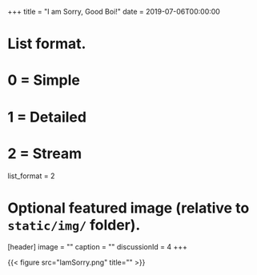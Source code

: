 +++
title = "I am Sorry, Good Boi!"
date = 2019-07-06T00:00:00
# List format.
# 0 = Simple
# 1 = Detailed
# 2 = Stream
list_format = 2

# Optional featured image (relative to `static/img/` folder).
[header]
image = ""
caption = ""
discussionId = 4
+++


{{< figure src="IamSorry.png" title="" >}}  
